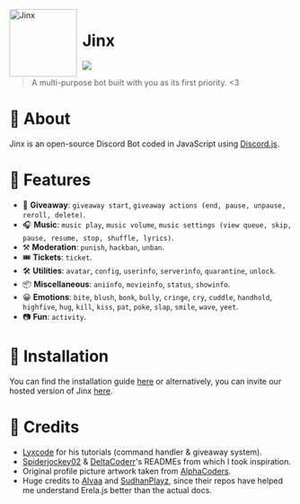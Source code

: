 <img width="120" height="120" align="left" style="float: left; margin: 0 10px 0 0;" alt="Jinx" src="https://cdn.discordapp.com/avatars/917009806353653780/5a591440390d36688fe9620d63dca727.png?size=1024"> 

# Jinx
[![](https://img.shields.io/badge/discord.js-v13.6.0-blue.svg?logo=npm)](https://github.com/discordjs)
> A multi-purpose bot built with you as its first priority. <3

# 🔹 About
Jinx is an open-source Discord Bot coded in JavaScript using [Discord.js](https://discord.js.org).

# 🔹 Features
* 🎉 **Giveaway**: `giveaway start`, `giveaway actions (end, pause, unpause, reroll, delete)`.
* 🎧 **Music**: `music play`, `music volume`, `music settings (view queue, skip, pause, resume, stop, shuffle, lyrics)`.
* ⚒️ **Moderation**: `punish`, `hackban`, `unban`.
* 🎟️ **Tickets**: `ticket`.
* 🛠️ **Utilities**: `avatar`, `config`, `userinfo`, `serverinfo`, `quarantine`, `unlock`.
* 📦 **Miscellaneous**:  `aniinfo`, `movieinfo`, `status`, `showinfo`.
* 😀 **Emotions**: `bite`, `blush`, `bonk`, `bully`, `cringe`, `cry`, `cuddle`, `handhold`, `highfive`, `hug`, `kill`, `kiss`, `pat`, `poke`, `slap`, `smile`, `wave`, `yeet`.
* 📷 **Fun**: `activity`.

# 🔹 Installation
You can find the installation guide [here](https://github.com/notscrappie/jinx/blob/master/docs/install.md) or alternatively, you can invite our hosted version of Jinx [here](https://invite.jinxbot.ml).

# 🔹 Credits
* [Lyxcode](https://youtube.com/c/Lyxcode) for his tutorials (command handler & giveaway system).
* [Spiderjockey02](https://github.com/Spiderjockey02/Discord-Bot) & [DeltaCoderr](https://github.com/DeltaCoderr/KarmaBot)'s READMEs from which I took inspiration.
* Original profile picture artwork taken from [AlphaCoders](https://wall.alphacoders.com/big.php?i=1044272).
* Huge credits to [Alvaa](https://github.com/Allvaa/lavalink-musicbot) and [SudhanPlayz](https://github.com/SudhanPlayz/Discord-MusicBot/), since their repos have helped me understand Erela.js better than the actual docs.

